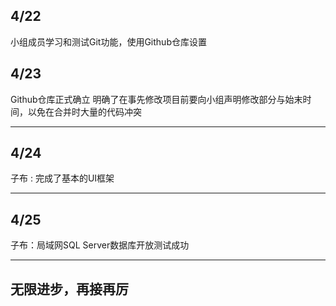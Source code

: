 ## 4/22
小组成员学习和测试Git功能，使用Github仓库设置
## 4/23
Github仓库正式确立
明确了在事先修改项目前要向小组声明修改部分与始末时间，以免在合并时大量的代码冲突
***
## 4/24
子布 : 完成了基本的UI框架
***
## 4/25
子布：局域网SQL Server数据库开放测试成功
***
## 无限进步，再接再厉